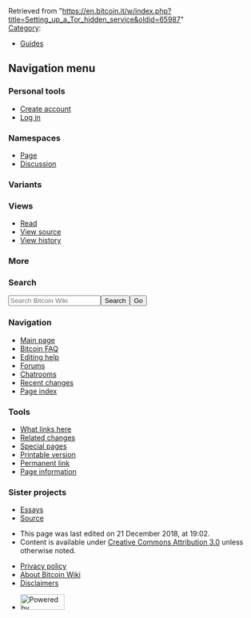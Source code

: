 </div>

</div> <div class="printfooter">
Retrieved from "<a dir="ltr" href="https://en.bitcoin.it/w/index.php?title=Setting_up_a_Tor_hidden_service&amp;oldid=65987">https://en.bitcoin.it/w/index.php?title=Setting_up_a_Tor_hidden_service&amp;oldid=65987</a>" </div>
<div id="catlinks" class="catlinks" data-mw="interface"><div id="mw-normal-catlinks" class="mw-normal-catlinks"><a href="/wiki/Special:Categories" title="Special:Categories">Category</a>: <ul><li><a href="/wiki/Category:Guides" title="Category:Guides">Guides</a></li></ul></div></div> <div class="visualClear"></div>
</div>
</div>
<div id="mw-navigation">
<h2>Navigation menu</h2>
<div id="mw-head">
<div id="p-personal" role="navigation" class="" aria-labelledby="p-personal-label">
<h3 id="p-personal-label">Personal tools</h3>
<ul>
<li id="pt-createaccount"><a href="/w/index.php?title=Special:CreateAccount&amp;returnto=Setting+up+a+Tor+hidden+service" title="You are encouraged to create an account and log in; however, it is not mandatory">Create account</a></li><li id="pt-login"><a href="/w/index.php?title=Special:UserLogin&amp;returnto=Setting+up+a+Tor+hidden+service" title="You are encouraged to log in; however, it is not mandatory [o]" accesskey="o">Log in</a></li> </ul>
</div>
<div id="left-navigation">
<div id="p-namespaces" role="navigation" class="vectorTabs" aria-labelledby="p-namespaces-label">
<h3 id="p-namespaces-label">Namespaces</h3>
<ul>
<li id="ca-nstab-main" class="selected"><span><a href="/wiki/Setting_up_a_Tor_hidden_service" title="View the content page [c]" accesskey="c">Page</a></span></li>
<li id="ca-talk" class="new"><span><a href="/w/index.php?title=Talk:Setting_up_a_Tor_hidden_service&amp;action=edit&amp;redlink=1" rel="discussion" title="Discussion about the content page [t]" accesskey="t">Discussion</a></span></li>
</ul>
</div>
<div id="p-variants" role="navigation" class="vectorMenu emptyPortlet" aria-labelledby="p-variants-label">
<h3 id="p-variants-label">
<span>Variants</span>
</h3>
<div class="menu">
<ul>
</ul>
</div>
</div>
</div>
<div id="right-navigation">
<div id="p-views" role="navigation" class="vectorTabs" aria-labelledby="p-views-label">
<h3 id="p-views-label">Views</h3>
<ul>
<li id="ca-view" class="selected"><span><a href="/wiki/Setting_up_a_Tor_hidden_service">Read</a></span></li>
<li id="ca-viewsource"><span><a href="/w/index.php?title=Setting_up_a_Tor_hidden_service&amp;action=edit" title="This page is protected.&#10;You can view its source [e]" accesskey="e">View source</a></span></li>
<li id="ca-history" class="collapsible"><span><a href="/w/index.php?title=Setting_up_a_Tor_hidden_service&amp;action=history" title="Past revisions of this page [h]" accesskey="h">View history</a></span></li>
</ul>
</div>
<div id="p-cactions" role="navigation" class="vectorMenu emptyPortlet" aria-labelledby="p-cactions-label">
<h3 id="p-cactions-label"><span>More</span></h3>
<div class="menu">
<ul>
</ul>
</div>
</div>
<div id="p-search" role="search">
<h3>
<label for="searchInput">Search</label>
</h3>
<form action="/w/index.php" id="searchform">
<div id="simpleSearch">
<input type="search" name="search" placeholder="Search Bitcoin Wiki" title="Search Bitcoin Wiki [f]" accesskey="f" id="searchInput" /><input type="hidden" value="Special:Search" name="title" /><input type="submit" name="fulltext" value="Search" title="Search the pages for this text" id="mw-searchButton" class="searchButton mw-fallbackSearchButton" /><input type="submit" name="go" value="Go" title="Go to a page with this exact name if it exists" id="searchButton" class="searchButton" /> </div>
</form>
</div>
</div>
</div>
<div id="mw-panel">
<div id="p-logo" role="banner"><a class="mw-wiki-logo" href="/wiki/Main_Page" title="Visit the main page"></a></div>
<div class="portal" role="navigation" id='p-navigation' aria-labelledby='p-navigation-label'>
<h3 id='p-navigation-label'>Navigation</h3>
<div class="body">
<ul>
<li id="n-mainpage-description"><a href="/wiki/Main_Page" title="Visit the main page [z]" accesskey="z">Main page</a></li><li id="n-Bitcoin-FAQ"><a href="/wiki/Help:FAQ">Bitcoin FAQ</a></li><li id="n-Editing-help"><a href="/wiki/Bitcoin_Wiki:Help">Editing help</a></li><li id="n-Forums"><a href="/wiki/Forums">Forums</a></li><li id="n-Chatrooms"><a href="/wiki/IRC_channels">Chatrooms</a></li><li id="n-Recent-changes"><a href="/wiki/Special:RecentChanges">Recent changes</a></li><li id="n-Page-index"><a href="/wiki/Special:AllPages">Page index</a></li> </ul>
</div>
</div>
<div class="portal" role="navigation" id='p-tb' aria-labelledby='p-tb-label'>
<h3 id='p-tb-label'>Tools</h3>
<div class="body">
<ul>
<li id="t-whatlinkshere"><a href="/wiki/Special:WhatLinksHere/Setting_up_a_Tor_hidden_service" title="A list of all wiki pages that link here [j]" accesskey="j">What links here</a></li><li id="t-recentchangeslinked"><a href="/wiki/Special:RecentChangesLinked/Setting_up_a_Tor_hidden_service" rel="nofollow" title="Recent changes in pages linked from this page [k]" accesskey="k">Related changes</a></li><li id="t-specialpages"><a href="/wiki/Special:SpecialPages" title="A list of all special pages [q]" accesskey="q">Special pages</a></li><li id="t-print"><a href="/w/index.php?title=Setting_up_a_Tor_hidden_service&amp;printable=yes" rel="alternate" title="Printable version of this page [p]" accesskey="p">Printable version</a></li><li id="t-permalink"><a href="/w/index.php?title=Setting_up_a_Tor_hidden_service&amp;oldid=65987" title="Permanent link to this revision of the page">Permanent link</a></li><li id="t-info"><a href="/w/index.php?title=Setting_up_a_Tor_hidden_service&amp;action=info" title="More information about this page">Page information</a></li> </ul>
</div>
</div>
<div class="portal" role="navigation" id='p-Sister_projects' aria-labelledby='p-Sister_projects-label'>
<h3 id='p-Sister_projects-label'>Sister projects</h3>
<div class="body">
<ul>
<li id="n-Essays"><a href="/wiki/Bitcoin_Wiki:Essay_main_page">Essays</a></li><li id="n-Source"><a href="/wiki/Bitcoin_Wiki:Source_main_page">Source</a></li> </ul>
</div>
</div>
</div>
</div>
<div id="footer" role="contentinfo">
<ul id="footer-info">
<li id="footer-info-lastmod"> This page was last edited on 21 December 2018, at 19:02.</li>
<li id="footer-info-copyright">Content is available under <a class="external" rel="nofollow" href="http://creativecommons.org/licenses/by/3.0/">Creative Commons Attribution 3.0</a> unless otherwise noted.</li>
</ul>
<ul id="footer-places">
<li id="footer-places-privacy"><a href="/wiki/Bitcoin_Wiki:Privacy_policy" title="Bitcoin Wiki:Privacy policy">Privacy policy</a></li>
<li id="footer-places-about"><a href="/wiki/Bitcoin_Wiki:About" title="Bitcoin Wiki:About">About Bitcoin Wiki</a></li>
<li id="footer-places-disclaimer"><a href="/wiki/Bitcoin_Wiki:General_disclaimer" title="Bitcoin Wiki:General disclaimer">Disclaimers</a></li>
</ul>
<ul id="footer-icons" class="noprint">
<li id="footer-poweredbyico">
<a href="//www.mediawiki.org/"><img src="/w/resources/assets/poweredby_mediawiki_88x31.png" alt="Powered by MediaWiki" srcset="/w/resources/assets/poweredby_mediawiki_132x47.png 1.5x, /w/resources/assets/poweredby_mediawiki_176x62.png 2x" width="88" height="31" /></a> </li>
</ul>
<div style="clear:both"></div>
</div>
<script type="1c2ba078e32873a3994b2e97-text/javascript">(window.RLQ=window.RLQ||[]).push(function(){mw.config.set({"wgPageParseReport":{"limitreport":{"cputime":"0.004","walltime":"0.004","ppvisitednodes":{"value":77,"limit":1000000},"ppgeneratednodes":{"value":216,"limit":1000000},"postexpandincludesize":{"value":0,"limit":2097152},"templateargumentsize":{"value":0,"limit":2097152},"expansiondepth":{"value":2,"limit":40},"expensivefunctioncount":{"value":0,"limit":100},"timingprofile":["100.00%    0.000      1 -total"]},"cachereport":{"timestamp":"20210103215811","ttl":86400,"transientcontent":false}}});});</script><script type="1c2ba078e32873a3994b2e97-text/javascript">(window.RLQ=window.RLQ||[]).push(function(){mw.config.set({"wgBackendResponseTime":31});});</script>
<script src="https://ajax.cloudflare.com/cdn-cgi/scripts/7089c43e/cloudflare-static/rocket-loader.min.js" data-cf-settings="1c2ba078e32873a3994b2e97-|49" defer=""></script></body>
</html>

